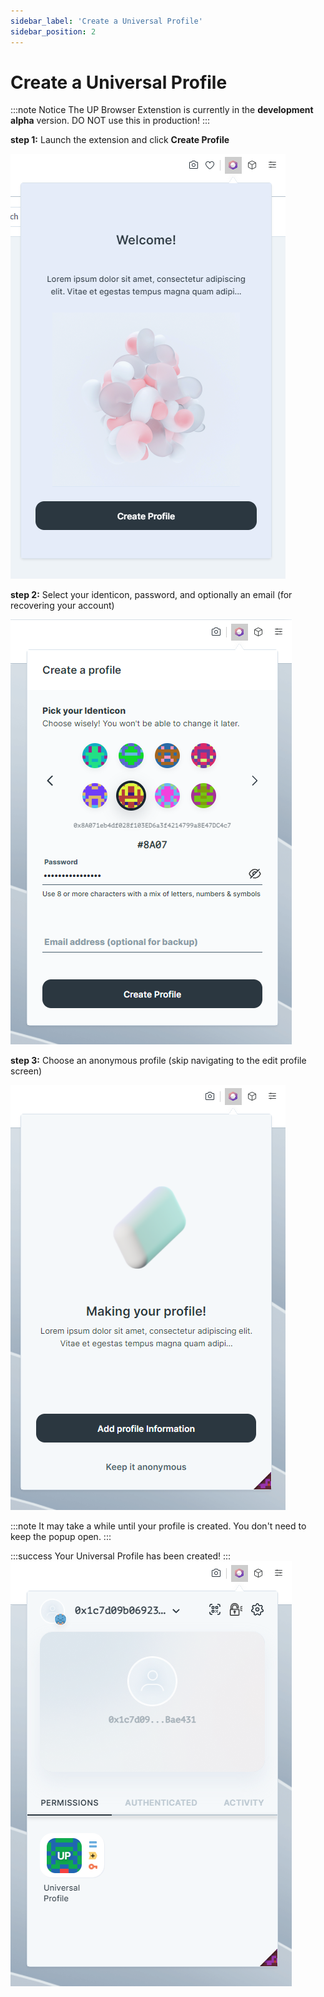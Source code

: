 ```yaml
---
sidebar_label: 'Create a Universal Profile'
sidebar_position: 2
---
```


# Create a Universal Profile

:::note Notice
The UP Browser Extenstion is currently in the **development alpha** version. DO NOT use this in production!
:::

**step 1:** Launch the extension and click **Create Profile**

![Step 1 - Install Browser Extension Firefox](../../../../static/img/extension/01-create-profile.png)

**step 2:** Select your identicon, password, and optionally an email (for recovering your account)

![Step 2 - Install Browser Extension Firefox](../../../../static/img/extension/02-create-profile.png)

**step 3:** Choose an anonymous profile (skip navigating to the edit profile screen)

![Step 3 - Install Browser Extension Firefox](../../../../static/img/extension/03-create-profile.png)

:::note
It may take a while until your profile is created. You don't need to keep the popup open.
:::

:::success 
Your Universal Profile has been created!
:::
![Step 4 - Install Browser Extension Firefox](../../../../static/img/extension/04-create-profile.png)


